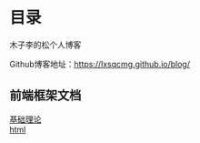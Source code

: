 # 目录

木子李的松个人博客

Github博客地址：https://lxsqcmg.github.io/blog/

## 前端框架文档
[基础理论](https://lxsqcmg.github.io/blog/frameDoc/mianshi/)<br/>
[html](https://lxsqcmg.github.io/blog/frameDoc/html/)<br/>


